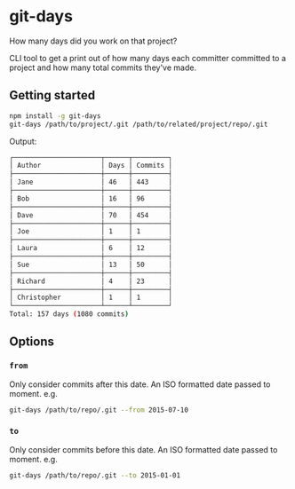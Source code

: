 # git-days
How many days did you work on that project?

CLI tool to get a print out of how many days each committer committed to a project and how many total commits they've made.

## Getting started

```sh
npm install -g git-days
git-days /path/to/project/.git /path/to/related/project/repo/.git
```

Output:

```sh
┌──────────────────────┬──────┬─────────┐
│ Author               │ Days │ Commits │
├──────────────────────┼──────┼─────────┤
│ Jane                 │ 46   │ 443     │
├──────────────────────┼──────┼─────────┤
│ Bob                  │ 16   │ 96      │
├──────────────────────┼──────┼─────────┤
│ Dave                 │ 70   │ 454     │
├──────────────────────┼──────┼─────────┤
│ Joe                  │ 1    │ 1       │
├──────────────────────┼──────┼─────────┤
│ Laura                │ 6    │ 12      │
├──────────────────────┼──────┼─────────┤
│ Sue                  │ 13   │ 50      │
├──────────────────────┼──────┼─────────┤
│ Richard              │ 4    │ 23      │
├──────────────────────┼──────┼─────────┤
│ Christopher          │ 1    │ 1       │
└──────────────────────┴──────┴─────────┘
Total: 157 days (1080 commits)
```

## Options

### `from`
Only consider commits after this date. An ISO formatted date passed to moment. 
e.g.

```sh
git-days /path/to/repo/.git --from 2015-07-10
```

### `to`
Only consider commits before this date. An ISO formatted date passed to moment. 
e.g.

```sh
git-days /path/to/repo/.git --to 2015-01-01
```

